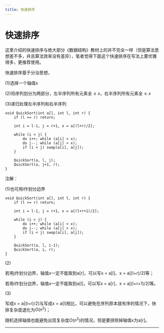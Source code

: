```yaml
---
title: 快速排序
---
```


# 快速排序

<script type="text/javascript" src="/include/head.js"></script>

这里介绍的快速排序与绝大部分《数据结构》教材上的并不完全一样（但是算法思想差不多，并且算法效率没有差异），笔者觉得下面这个快速排序在写法上要优雅得多，更推荐使用。

快速排序基于分治思想，

(1)选择一个轴值x

(2)将序列划分为两部分，左半序列所有元素全$\leqslant x$，右半序列所有元素全$\geqslant x$

(3)递归处理左半序列和右半序列

```
void QuickSort(int a[], int l, int r) {
    if (l >= r) return;

    int i = l-1, j = r+1, x = a[(l+r)/2];

    while (i < j) {
        do i++; while (a[i] < x);
        do j--; while (a[j] > x);
        if (i < j) swap(a[i], a[j]);
    }

    QuickSort(a, l, j);
    QuickSort(a, j+1, r);
}
```

注解：

(1)也可用i作划分边界

```
void QuickSort(int a[], int l, int r) {
    if (l >= r) return;

    int i = l-1, j = r+1, x = a[(l+r+1)/2];

    while (i < j) {
        do i++; while (a[i] < x);
        do j--; while (a[j] > x);
        if (i < j) swap(a[i], a[j]);
    }

    QuickSort(a, l, i-1);
    QuickSort(a, i, r);
}
```

(2)

若用j作划分边界，轴值x一定不能取到a[r]，可以写x = a[l]、x = a[(l+r)/2]等；

若用i作划分边界，轴值x一定不能取到a[l]，可以写x = a[r]、x = a[(l+r+1)/2]等。

(3)

写成x = a[(l+r)/2]与写成x = a[l]相比，可以避免在序列原本就有序的情况下，快排复杂度退化为$O(n^2)$；

随机选择轴值也能避免出现复杂度$O(n^2)$的情况，但是要排除掉轴值x为a[r]。

---

<script type="text/javascript" src="/include/tail.js"></script>
